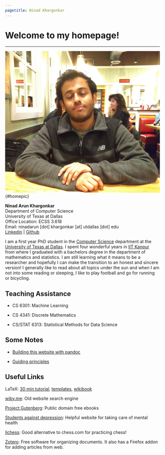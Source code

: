 ```yaml
---
pagetitle: Ninad Khargonkar
---
```


# Welcome to my homepage!

-----


![home](./etc/cover.jpg){#homepic}

**Ninad Arun Khargonkar**    
Department of Computer Science    
University of Texas at Dallas    
Office Location: ECSS 3.618     
Email: ninadarun [dot] khargonkar [at] utdallas [dot] edu       
[Linkedin](https://www.linkedin.com/in/ninadkhargonkar/) | [Github](https://github.com/kninad)     


I am a first year PhD student in the 
[Computer Science](https://www.cs.utdallas.edu/)
department at the [University of Texas at Dallas](https://www.utdallas.edu/).
I spent four wonderful years in [IIT Kanpur](https://www.iitk.ac.in/) 
from where I graduated with a bachelors degree in the department of mathematics and 
statistics. I am still learning what it means to be a researcher and hopefully
I can make the transition to an honest and sincere version!
I generally like to read about all topics under the sun and when I am not into 
some reading or sleeping, I like to play football and go for running or bicycling. 


## Teaching Assistance

- CS 6301: Machine Learning

- CS 4341: Discrete Mathematics

- CS/STAT 6313: Statistical Methods for Data Science


## Some Notes

- [Building this website with pandoc](notes-making-website.html)

- [Guiding principles](notes-guiding-principles.html)


## Useful Links

LaTeX: [30 min tutorial](https://www.overleaf.com/learn/latex/Learn_LaTeX_in_30_minutes), [templates](http://www.latextemplates.com/), [wikibook](https://en.wikibooks.org/wiki/LaTeX/)

[wiby.me](https://wiby.me/ ): Old website search engine

[Project Gutenberg](https://www.gutenberg.org/): Public domain free ebooks

[Students against depression](https://www.studentsagainstdepression.org/): Helpful website for taking care of mental health

[lichess](https://lichess.org/): Good alternative to chess.com for practicing chess!

[Zotero](https://www.zotero.org/): Free software for organizing documents. It 
also has a Firefox addon for adding articles from web.


